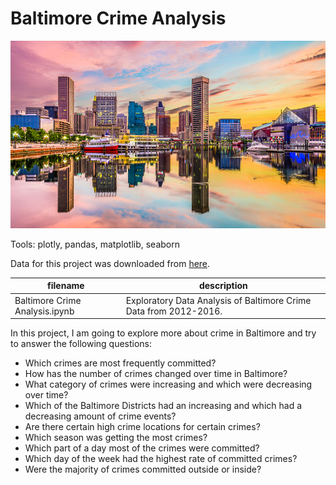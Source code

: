 # Baltimore Crime Analysis

<img src="images/baltimore.jpeg" width="900" height="300" />

Tools: plotly, pandas, matplotlib, seaborn

Data for this project was downloaded from [here](https://www.kaggle.com/sohier/crime-in-baltimore).

filename | description
------------ | -------------
Baltimore Crime Analysis.ipynb | Exploratory Data Analysis of Baltimore Crime Data from 2012-2016.

In this project, I am going to explore more about crime in Baltimore and try to answer the following questions:

* Which crimes are most frequently committed?
* How has the number of crimes changed over time in Baltimore?
* What category of crimes were increasing and which were decreasing over time?
* Which of the Baltimore Districts had an increasing and which had a decreasing amount of crime events?
* Are there certain high crime locations for certain crimes?
* Which season was getting the most crimes?
* Which part of a day most of the crimes were committed?
* Which day of the week had the highest rate of committed crimes?
* Were the majority of crimes committed outside or inside?
